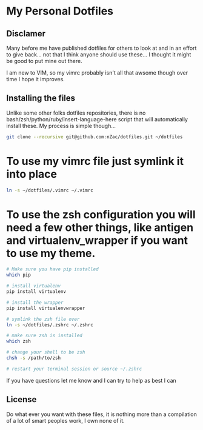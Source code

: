 # My Personal Dotfiles

## Disclamer
Many before me have published dotfiles for others to look at and in an effort to give back... not that I think anyone should use these... I thought it might be good to put mine out there.

I am new to VIM, so my vimrc probably isn't all that awsome though over time I hope it improves.

## Installing the files
Unlike some other folks dotfiles repositories, there is no bash/zsh/python/ruby/insert-language-here script that will automatically install these.  My process is simple though...

```bash
git clone --recursive git@github.com:nZac/dotfiles.git ~/dotfiles
```

# To use my vimrc file just symlink it into place
```bash
ln -s ~/dotfiles/.vimrc ~/.vimrc
```

# To use the zsh configuration you will need a few other things, like antigen and virtualenv_wrapper if you want to use my theme.
```bash
# Make sure you have pip installed
which pip

# install virtualenv
pip install virtualenv

# install the wrapper
pip install virtualenvwrapper

# symlink the zsh file over
ln -s ~/dotfiles/.zshrc ~/.zshrc

# make sure zsh is installed
which zsh

# change your shell to be zsh
chsh -s /path/to/zsh

# restart your terminal session or source ~/.zshrc
```

If you have questions let me know and I can try to help as best I can

## License
Do what ever you want with these files, it is nothing more than a compilation of a lot of smart peoples work, I own none of it.
